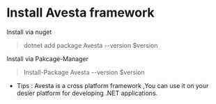 # Install Avesta framework
Install via nuget
> dotnet add package Avesta --version $version

Install via Pakcage-Manager
> Install-Package Avesta --version $version


* Tips : Avesta is a cross platform framework ,You can use it on your desier platform for developing .NET applications.

